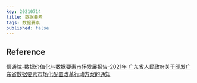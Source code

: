 ```yaml
---
key: 20210714
title: 数据要素
tags: 数据要素
published: false
---
```



## Reference

[信通院-数据价值化与数据要素市场发展报告-2021年](http://www.caict.ac.cn/kxyj/qwfb/ztbg/202105/P020210527392862309670.pdf)
[广东省人民政府关于印发广东省数据要素市场化配置改革行动方案的通知](http://www.gd.gov.cn/xxts/content/post_3342648.html)

